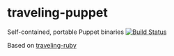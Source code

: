# traveling-puppet
Self-contained, portable Puppet binaries [![Build Status](https://travis-ci.org/sspreitzer/traveling-puppet.svg?branch=master)](https://travis-ci.org/sspreitzer/traveling-puppet)

Based on [traveling-ruby](https://github.com/phusion/traveling-ruby)
